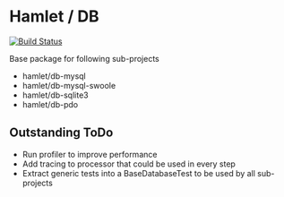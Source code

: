 Hamlet / DB
===

[![Build Status](https://travis-ci.org/hamlet-framework/db.svg)](https://travis-ci.org/hamlet-framework/db)

Base package for following sub-projects

- hamlet/db-mysql
- hamlet/db-mysql-swoole
- hamlet/db-sqlite3
- hamlet/db-pdo

## Outstanding ToDo

- Run profiler to improve performance
- Add tracing to processor that could be used in every step
- Extract generic tests into a BaseDatabaseTest to be used by all sub-projects
